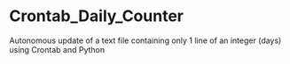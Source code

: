 # Crontab_Daily_Counter
Autonomous update of a text file containing only 1 line of an integer (days) using Crontab and Python
